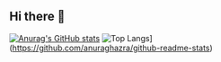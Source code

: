 ## Hi there 👋

[![Anurag's GitHub stats](https://github-readme-stats.vercel.app/api?username=Aed-1)](https://github.com/anuraghazra/github-readme-stats)
![Top Langs](https://github-readme-stats.vercel.app/api/top-langs/?username=Aed-1&theme=radical)](https://github.com/anuraghazra/github-readme-stats)



<!--
**Aed-1/Aed-1** is a ✨ _special_ ✨ repository because its `README.md` (this file) appears on your GitHub profile.

Here are some ideas to get you started:

- 🔭 I’m currently working on ...
- 🌱 I’m currently learning ...
- 👯 I’m looking to collaborate on ...
- 🤔 I’m looking for help with ...
- 💬 Ask me about ...
- 📫 How to reach me: ...
- 😄 Pronouns: ...
- ⚡ Fun fact: ...
-->
